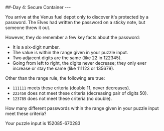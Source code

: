 ##-Day 4: Secure Container ---

You arrive at the Venus fuel depot only to discover it's protected by a password. The Elves had written the password 
on a sticky note, but someone threw it out.

However, they do remember a few key facts about the password:

- It is a six-digit number.
- The value is within the range given in your puzzle input.
- Two adjacent digits are the same (like 22 in 122345).
- Going from left to right, the digits never decrease; they only ever increase or stay the same (like 111123 or 135679).

Other than the range rule, the following are true:

- `111111` meets these criteria (double 11, never decreases).
- `223450` does not meet these criteria (decreasing pair of digits 50).
- `123789` does not meet these criteria (no double).

How many different passwords within the range given in your puzzle input meet these criteria?

Your puzzle input is 152085-670283